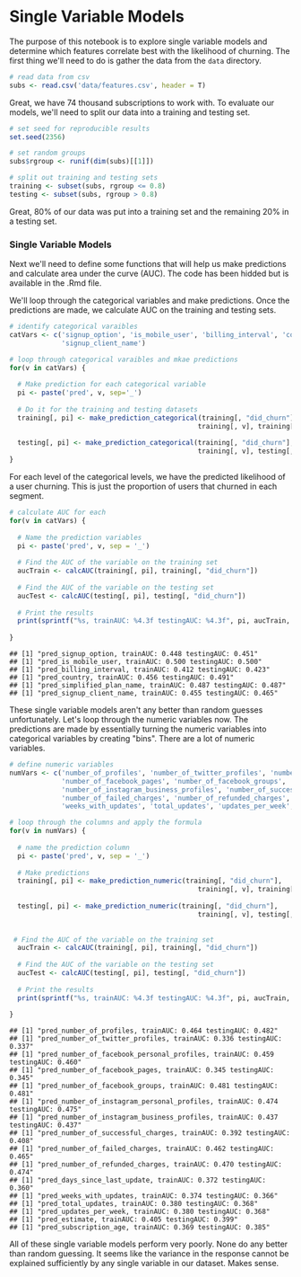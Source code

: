 Single Variable Models
================

The purpose of this notebook is to explore single variable models and determine which features correlate best with the likelihood of churning. The first thing we'll need to do is gather the data from the `data` directory.

``` r
# read data from csv
subs <- read.csv('data/features.csv', header = T)
```

Great, we have 74 thousand subscriptions to work with. To evaluate our models, we'll need to split our data into a training and testing set.

``` r
# set seed for reproducible results
set.seed(2356)

# set random groups
subs$rgroup <- runif(dim(subs)[[1]])

# split out training and testing sets
training <- subset(subs, rgroup <= 0.8)
testing <- subset(subs, rgroup > 0.8)
```

Great, 80% of our data was put into a training set and the remaining 20% in a testing set.

### Single Variable Models

Next we'll need to define some functions that will help us make predictions and calculate area under the curve (AUC). The code has been hidded but is available in the .Rmd file.

We'll loop through the categorical variables and make predictions. Once the predictions are made, we calculate AUC on the training and testing sets.

``` r
# identify categorical varaibles
catVars <- c('signup_option', 'is_mobile_user', 'billing_interval', 'country', 'simplified_plan_name',
             'signup_client_name')

# loop through categorical varaibles and mkae predictions
for(v in catVars) {
  
  # Make prediction for each categorical variable
  pi <- paste('pred', v, sep='_')
  
  # Do it for the training and testing datasets
  training[, pi] <- make_prediction_categorical(training[, "did_churn"], 
                                               training[, v], training[,v]) 
  
  testing[, pi] <- make_prediction_categorical(training[, "did_churn"], 
                                               training[, v], testing[,v]) 
}
```

For each level of the categorical levels, we have the predicted likelihood of a user churning. This is just the proportion of users that churned in each segment.

``` r
# calculate AUC for each
for(v in catVars) {
  
  # Name the prediction variables
  pi <- paste('pred', v, sep = '_')
  
  # Find the AUC of the variable on the training set
  aucTrain <- calcAUC(training[, pi], training[, "did_churn"])
  
  # Find the AUC of the variable on the testing set  
  aucTest <- calcAUC(testing[, pi], testing[, "did_churn"])
    
  # Print the results
  print(sprintf("%s, trainAUC: %4.3f testingAUC: %4.3f", pi, aucTrain, aucTest))
    
}
```

    ## [1] "pred_signup_option, trainAUC: 0.448 testingAUC: 0.451"
    ## [1] "pred_is_mobile_user, trainAUC: 0.500 testingAUC: 0.500"
    ## [1] "pred_billing_interval, trainAUC: 0.412 testingAUC: 0.423"
    ## [1] "pred_country, trainAUC: 0.456 testingAUC: 0.491"
    ## [1] "pred_simplified_plan_name, trainAUC: 0.487 testingAUC: 0.487"
    ## [1] "pred_signup_client_name, trainAUC: 0.455 testingAUC: 0.465"

These single variable models aren't any better than random guesses unfortunately. Let's loop through the numeric variables now. The predictions are made by essentially turning the numeric variables into categorical variables by creating "bins". There are a lot of numeric variables.

``` r
# define numeric variables
numVars <- c('number_of_profiles', 'number_of_twitter_profiles', 'number_of_facebook_personal_profiles',
             'number_of_facebook_pages', 'number_of_facebook_groups', 'number_of_instagram_personal_profiles',
             'number_of_instagram_business_profiles', 'number_of_successful_charges', 
             'number_of_failed_charges', 'number_of_refunded_charges', 'days_since_last_update',
             'weeks_with_updates', 'total_updates', 'updates_per_week', 'estimate', 'subscription_age')

# loop through the columns and apply the formula
for(v in numVars) {
  
  # name the prediction column
  pi <- paste('pred', v, sep = '_')
  
  # Make predictions
  training[, pi] <- make_prediction_numeric(training[, "did_churn"], 
                                               training[, v], training[,v]) 
  
  testing[, pi] <- make_prediction_numeric(training[, "did_churn"], 
                                               training[, v], testing[,v]) 
  
  
 # Find the AUC of the variable on the training set
  aucTrain <- calcAUC(training[, pi], training[, "did_churn"])
  
  # Find the AUC of the variable on the testing set  
  aucTest <- calcAUC(testing[, pi], testing[, "did_churn"])
    
  # Print the results
  print(sprintf("%s, trainAUC: %4.3f testingAUC: %4.3f", pi, aucTrain, aucTest))
    
}
```

    ## [1] "pred_number_of_profiles, trainAUC: 0.464 testingAUC: 0.482"
    ## [1] "pred_number_of_twitter_profiles, trainAUC: 0.336 testingAUC: 0.337"
    ## [1] "pred_number_of_facebook_personal_profiles, trainAUC: 0.459 testingAUC: 0.460"
    ## [1] "pred_number_of_facebook_pages, trainAUC: 0.345 testingAUC: 0.345"
    ## [1] "pred_number_of_facebook_groups, trainAUC: 0.481 testingAUC: 0.481"
    ## [1] "pred_number_of_instagram_personal_profiles, trainAUC: 0.474 testingAUC: 0.475"
    ## [1] "pred_number_of_instagram_business_profiles, trainAUC: 0.437 testingAUC: 0.437"
    ## [1] "pred_number_of_successful_charges, trainAUC: 0.392 testingAUC: 0.408"
    ## [1] "pred_number_of_failed_charges, trainAUC: 0.462 testingAUC: 0.465"
    ## [1] "pred_number_of_refunded_charges, trainAUC: 0.470 testingAUC: 0.474"
    ## [1] "pred_days_since_last_update, trainAUC: 0.372 testingAUC: 0.360"
    ## [1] "pred_weeks_with_updates, trainAUC: 0.374 testingAUC: 0.366"
    ## [1] "pred_total_updates, trainAUC: 0.380 testingAUC: 0.368"
    ## [1] "pred_updates_per_week, trainAUC: 0.380 testingAUC: 0.368"
    ## [1] "pred_estimate, trainAUC: 0.405 testingAUC: 0.399"
    ## [1] "pred_subscription_age, trainAUC: 0.369 testingAUC: 0.385"

All of these single variable models perform very poorly. None do any better than random guessing. It seems like the variance in the response cannot be explained sufficiently by any single variable in our dataset. Makes sense.
